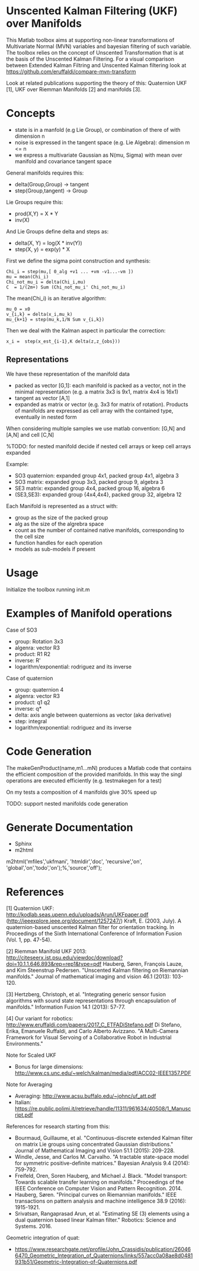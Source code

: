 
# Unscented Kalman Filtering (UKF) over Manifolds

This Matlab toolbox aims at supporting non-linear transformations of Multivariate Normal (MVN) variables and bayesian filtering of such variable. The toolbox relies on the concept of Unscented Transformation that is at the basis of the Unscented Kalman Filtering. For a visual comparison between Extended Kalman Filtring and Unscented Kalman filtering look at https://github.com/eruffaldi/compare-mvn-transform

Look at related publications supporting the theory of this: Quaternion UKF [1], UKF over Riemman Manifolds [2] and manifolds [3].

# Concepts

* state is in a manfold (e.g Lie Group), or combination of there of with dimension n
* noise is expressed in the tangent space (e.g. Lie Algebra): dimension m <= n
* we express a multivariate Gaussian as N(mu, Sigma) with mean over manifold and covariance tangent space

General manifolds requires this:

* delta(Group,Group) -> tangent
* step(Group,tangent) -> Group

Lie Groups require this:

* prod(X,Y) = X * Y
* inv(X)

And Lie Groups define delta and steps as:

* delta(X, Y) = log(X * inv(Y))
* step(X, y) = exp(y) * X

First we define the sigma point construction and synthesis:

    Chi_i = step(mu,[ 0_alg +v1 ... +vm -v1...-vm ])
    mu = mean(Chi_i)
    Chi_not_mu_i = delta(Chi_i,mu)
    C  = 1/(2m+) Sum (Chi_not_mu_i' Chi_not_mu_i)

The mean(Chi_i) is an iterative algorithm:

    mu_0 = x0
    v_{i,k} = delta(x_i,mu_k)
    mu_{k+1} = step(mu_k,1/N Sum v_{i,k})

Then we deal with the Kalman aspect in particular the correction:

    x_i =  step(x_est_{i-1},K delta(z,z_{obs}))

## Representations

We have these representation of the manifold data

- packed as vector [G,1]: each manifold is packed as a vector, not in the minimal representation (e.g. a matrix 3x3 is 9x1, matrix 4x4 is 16x1)
- tangent as vector [A,1]
- expanded as matrix or vector (e.g. 3x3 for matrix of rotation). Products of manifolds are expressed as cell array with the contained type, eventually in nested form

When considering multiple samples we use matlab convention: [G,N] and [A,N] and cell [C,N]

%TODO: for nested manifold decide if nested cell arrays or keep cell arrays expanded

Example:
- SO3 quaternion: expanded group 4x1, packed group 4x1, algebra 3
- SO3 matrix: expanded group 3x3, packed group 9, algebra 3
- SE3 matrix: expanded group 4x4, packed group 16, algebra 6
- (SE3,SE3): expanded group {4x4,4x4}, packed group 32, algebra 12


Each Manifold is represented as a struct with:
- group as the size of the packed group
- alg as the size of the algrebra space
- count as the number of contained native manifolds, corresponding to the cell size
- function handles for each operation
- models as sub-models if present

# Usage

Initialize the toolbox running init.m 

# Examples of Manifold operations

Case of SO3
- group: Rotation 3x3
- algenra: vector R3
- product: R1 R2
- inverse: R'
- logarithm/exponential: rodriguez and its inverse

Case of quaternion
- group: quaternion 4
- algenra: vector R3
- product: q1 q2
- inverse: q*
- delta: axis angle between quaternions as vector (aka derivative)
- step: integral
- logarithm/exponential: rodriguez and its inverse

# Code Generation

The makeGenProduct(name,m1...mN) produces a Matlab code that contains the efficient composition of the provided manifolds. In this way the singl operations are executed efficiently (e.g. testmakegen for a test) 

On my tests a composition of 4 manifolds give 30% speed up

TODO: support nested manifolds code generation

# Generate Documentation

- Sphinx
- m2html

m2html('mfiles','ukfmani', 'htmldir','doc', 'recursive','on', 'global','on','todo','on');%,'source','off');

# References

[1] Quaternion UKF:  http://kodlab.seas.upenn.edu/uploads/Arun/UKFpaper.pdf (http://ieeexplore.ieee.org/document/1257247/)
Kraft, E. (2003, July). A quaternion-based unscented Kalman filter for orientation tracking. In Proceedings of the Sixth International Conference of Information Fusion (Vol. 1, pp. 47-54).

[2] Riemman Manifold UKF 2013: http://citeseerx.ist.psu.edu/viewdoc/download?doi=10.1.1.646.893&rep=rep1&type=pdf
Hauberg, Søren, François Lauze, and Kim Steenstrup Pedersen. "Unscented Kalman filtering on Riemannian manifolds." Journal of mathematical imaging and vision 46.1 (2013): 103-120.

[3] Hertzberg, Christoph, et al. "Integrating generic sensor fusion algorithms with sound state representations through encapsulation of manifolds." Information Fusion 14.1 (2013): 57-77.

[4] Our variant for robotics: http://www.eruffaldi.com/papers/2017_C_ETFADiStefano.pdf
Di Stefano, Erika, Emanuele Ruffaldi, and Carlo Alberto Avizzano. "A Multi-Camera Framework for Visual Servoing of a Collaborative Robot in Industrial Environments."

Note for Scaled UKF
* Bonus for large dimensions: http://www.cs.unc.edu/~welch/kalman/media/pdf/ACC02-IEEE1357.PDF

Note for Averaging
* Averaging: http://www.acsu.buffalo.edu/~johnc/uf_att.pdf
* Italian: https://re.public.polimi.it/retrieve/handle/11311/961634/40508/1_Manuscript.pdf

References for research starting from this:
- Bourmaud, Guillaume, et al. "Continuous-discrete extended Kalman filter on matrix Lie groups using concentrated Gaussian distributions." Journal of Mathematical Imaging and Vision 51.1 (2015): 209-228.
- Windle, Jesse, and Carlos M. Carvalho. "A tractable state-space model for symmetric positive-definite matrices." Bayesian Analysis 9.4 (2014): 759-792.
- Freifeld, Oren, Soren Hauberg, and Michael J. Black. "Model transport: Towards scalable transfer learning on manifolds." Proceedings of the IEEE Conference on Computer Vision and Pattern Recognition. 2014.
- Hauberg, Søren. "Principal curves on Riemannian manifolds." IEEE transactions on pattern analysis and machine intelligence 38.9 (2016): 1915-1921.
- Srivatsan, Rangaprasad Arun, et al. "Estimating SE (3) elements using a dual quaternion based linear Kalman filter." Robotics: Science and Systems. 2016.

Geometric integration of quat:
- https://www.researchgate.net/profile/John_Crassidis/publication/260466470_Geometric_Integration_of_Quaternions/links/557acc0a08ae8d0481931b51/Geometric-Integration-of-Quaternions.pdf